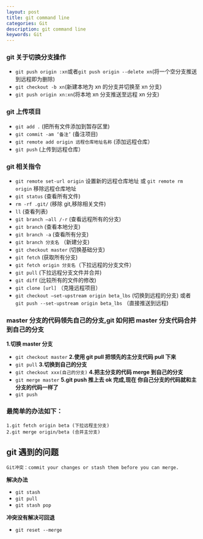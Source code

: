 ```yaml
---
layout: post
title: git command line
categories: Git
description: git command line
keywords: Git
---
```


### git 关于切换分支操作

- `git push origin :xn`或者`git push origin --delete xn`(将一个空分支推送到远程即为删除)
- `git checkout -b xn`(新建本地为 xn 的分支并切换至 xn 分支)
- `git push origin xn:xn`(将本地 xn 分支推送至远程 xn 分支)

### git 上传项目

- `git add .` (把所有文件添加到暂存区里)
- `git commit -am ‘备注’` (备注项目)
- `git remote add origin 远程仓库地址名称` (添加远程仓库）
- `git push` (上传到远程仓库）

### git 相关指令

- `git remote set-url origin` 设置新的远程仓库地址 <span>或<span> `git remote rm origin` 移除远程仓库地址
- `git status` (查看所有文件)
- `rm -rf .git/` (移除 git,移除相关文件)
- `ll` (查看列表)
- `git branch —all /-r` (查看远程所有的分支)
- `git branch` (查看本地分支)
- `git branch -a` (查看所有分支)
- `git branch 分支名` （新建分支)
- `git checkout master` (切换基础分支)
- `git fetch` (获取所有分支)
- `git fetch origin 分支名`（下拉远程的分支文件）
- `git pull` (下拉远程分支文件并合并)
- `git diff` (比较所有的文件的修改)
- `git clone [url]` （克隆远程项目）
- `git checkout —set-upstream origin beta_lbs` (切换到远程的分支)
  或者 `git push --set-upstream origin beta_lbs` （直接推送到远程)

### master 分支的代码领先自己的分支,git 如何把 master 分支代码合并到自己的分支

**1.切换 master 分支**

- `git checkout master`
  **2.使用 git pull 把领先的主分支代码 pull 下来**
- `git pull`
  **3.切换到自己的分支**
- `git checkout xxx(自己的分支)`
  **4.把主分支的代码 merge 到自己的分支**
- `git merge master`
  **5.git push 推上去 ok 完成,现在 你自己分支的代码就和主分支的代码一样了**
- `git push`

### 最简单的办法如下：

```
1.git fetch origin beta (下拉远程主分支)
2.git merge origin/beta (合并主分支)
```

## git 遇到的问题

```
Git冲突：commit your changes or stash them before you can merge.
```

**解决办法**

- `git stash`
- `git pull`
- `git stash pop`

**冲突没有解决可回退**

- `git reset --merge`
